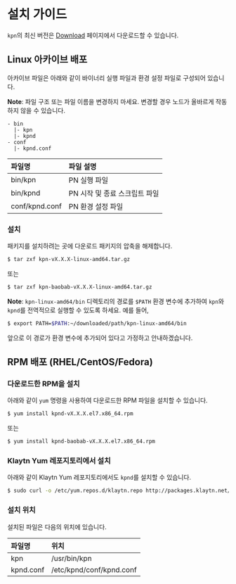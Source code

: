 # 설치 가이드

`kpn`의 최신 버전은 [Download](../download.md) 페이지에서 다운로드할 수 있습니다.

## Linux 아카이브 배포

아카이브 파일은 아래와 같이 바이너리 실행 파일과 환경 설정 파일로 구성되어 있습니다.

**Note**: 파일 구조 또는 파일 이름을 변경하지 마세요. 변경할 경우 노드가 올바르게 작동하지 않을 수 있습니다.

```text
- bin
  |- kpn
  |- kpnd
- conf
  |- kpnd.conf
```

| 파일명            | 파일 설명              |
|:-------------- |:------------------ |
| bin/kpn        | PN 실행 파일           |
| bin/kpnd       | PN 시작 및 종료 스크립트 파일 |
| conf/kpnd.conf | PN 환경 설정 파일        |

### 설치

패키지를 설치하려는 곳에 다운로드 패키지의 압축을 해제합니다.

```bash
$ tar zxf kpn-vX.X.X-linux-amd64.tar.gz
```

또는

```bash
$ tar zxf kpn-baobab-vX.X.X-linux-amd64.tar.gz
```

**Note**: `kpn-linux-amd64/bin` 디렉토리의 경로를 `$PATH` 환경 변수에 추가하여 `kpn`와 `kpnd`를 전역적으로 실행할 수 있도록 하세요. 예를 들어,

```bash
$ export PATH=$PATH:~/downloaded/path/kpn-linux-amd64/bin
```

앞으로 이 경로가 환경 변수에 추가되어 있다고 가정하고 안내하겠습니다.

## RPM 배포 \(RHEL/CentOS/Fedora\)<a id="rpm-rhel-centos-fedora"></a>

### 다운로드한 RPM을 설치

아래와 같이 `yum` 명령을 사용하여 다운로드한 RPM 파일을 설치할 수 있습니다.

```bash
$ yum install kpnd-vX.X.X.el7.x86_64.rpm
```

또는

```bash
$ yum install kpnd-baobab-vX.X.X.el7.x86_64.rpm
```

### Klaytn Yum 레포지토리에서 설치

아래와 같이 Klaytn Yum 레포지토리에서도 `kpnd`를 설치할 수 있습니다.

```bash
$ sudo curl -o /etc/yum.repos.d/klaytn.repo http://packages.klaytn.net/config/rhel/7/prod.repo && sudo yum install kpnd
```

### 설치 위치

설치된 파일은 다음의 위치에 있습니다.

| 파일명       | 위치                       |
|:--------- |:------------------------ |
| kpn       | /usr/bin/kpn             |
| kpnd.conf | /etc/kpnd/conf/kpnd.conf |



